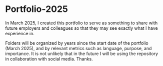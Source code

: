 # Portfolio-2025
In March 2025, I created this portfolio to serve as something to share with future employers and colleagues so that they may see exactly what I have experience in.

Folders will be organized by years since the start date of the portfolio (March 2025), and by relevant metrics such as language, purpose, and importance. 
It is not unlikely that in the future I will be using the repository in collaboration with social media.
Thanks.
